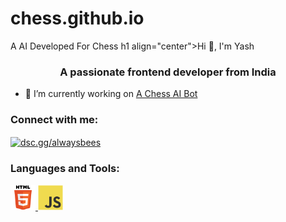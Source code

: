# chess.github.io
A AI Developed For Chess
h1 align="center">Hi 👋, I'm Yash</h1>
<h3 align="center">A passionate frontend developer from India</h3>

- 🔭 I’m currently working on [A Chess AI Bot](https://github.com/YASHISOG/chess.github.io/)

<h3 align="left">Connect with me:</h3>
<p align="left">
<a href="https://discord.gg/dsc.gg/alwaysbees" target="blank"><img align="center" src="https://raw.githubusercontent.com/rahuldkjain/github-profile-readme-generator/master/src/images/icons/Social/discord.svg" alt="dsc.gg/alwaysbees" height="30" width="40" /></a>
</p>

<h3 align="left">Languages and Tools:</h3>
<p align="left"> <a href="https://www.w3.org/html/" target="_blank" rel="noreferrer"> <img src="https://raw.githubusercontent.com/devicons/devicon/master/icons/html5/html5-original-wordmark.svg" alt="html5" width="40" height="40"/> </a> <a href="https://developer.mozilla.org/en-US/docs/Web/JavaScript" target="_blank" rel="noreferrer"> <img src="https://raw.githubusercontent.com/devicons/devicon/master/icons/javascript/javascript-original.svg" alt="javascript" width="40" height="40"/> </a> </p>

